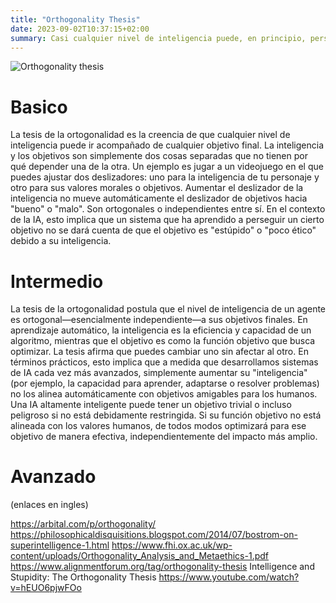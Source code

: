 ```yaml
---
title: "Orthogonality Thesis"
date: 2023-09-02T10:37:15+02:00
summary: Casi cualquier nivel de inteligencia puede, en principio, perseguir casi cualquier objetivo.
---
```


![Orthogonality thesis](/orthogonality_thesis.jpg 'Cualquier nivel de inteligencia puede, en principio, perseguir cualquier objetivo. Lo más importante, en el cuadrante inferior derecho, vemos que incluso una IA muy avanzada puede preocuparse por algo muy básico como crear clips de papel. No necesariamente prefiere perseguir objetivos "superiores" como la paz mundial.')

# Basico

La tesis de la ortogonalidad es la creencia de que cualquier nivel de inteligencia puede ir acompañado de cualquier objetivo final. La inteligencia y los objetivos son simplemente dos cosas separadas que no tienen por qué depender una de la otra. Un ejemplo es jugar a un videojuego en el que puedes ajustar dos deslizadores: uno para la inteligencia de tu personaje y otro para sus valores morales o objetivos. Aumentar el deslizador de la inteligencia no mueve automáticamente el deslizador de objetivos hacia "bueno" o "malo". Son ortogonales o independientes entre sí. En el contexto de la IA, esto implica que un sistema que ha aprendido a perseguir un cierto objetivo no se dará cuenta de que el objetivo es "estúpido" o "poco ético" debido a su inteligencia.

# Intermedio

La tesis de la ortogonalidad postula que el nivel de inteligencia de un agente es ortogonal—esencialmente independiente—a sus objetivos finales. En aprendizaje automático, la inteligencia es la eficiencia y capacidad de un algoritmo, mientras que el objetivo es como la función objetivo que busca optimizar. La tesis afirma que puedes cambiar uno sin afectar al otro.
En términos prácticos, esto implica que a medida que desarrollamos sistemas de IA cada vez más avanzados, simplemente aumentar su "inteligencia" (por ejemplo, la capacidad para aprender, adaptarse o resolver problemas) no los alinea automáticamente con objetivos amigables para los humanos. Una IA altamente inteligente puede tener un objetivo trivial o incluso peligroso si no está debidamente restringida. Si su función objetivo no está alineada con los valores humanos, de todos modos optimizará para ese objetivo de manera efectiva, independientemente del impacto más amplio.

# Avanzado

(enlaces en ingles)

https://arbital.com/p/orthogonality/  
https://philosophicaldisquisitions.blogspot.com/2014/07/bostrom-on-superintelligence-1.html 
https://www.fhi.ox.ac.uk/wp-content/uploads/Orthogonality_Analysis_and_Metaethics-1.pdf 
https://www.alignmentforum.org/tag/orthogonality-thesis 
Intelligence and Stupidity: The Orthogonality Thesis https://www.youtube.com/watch?v=hEUO6pjwFOo 